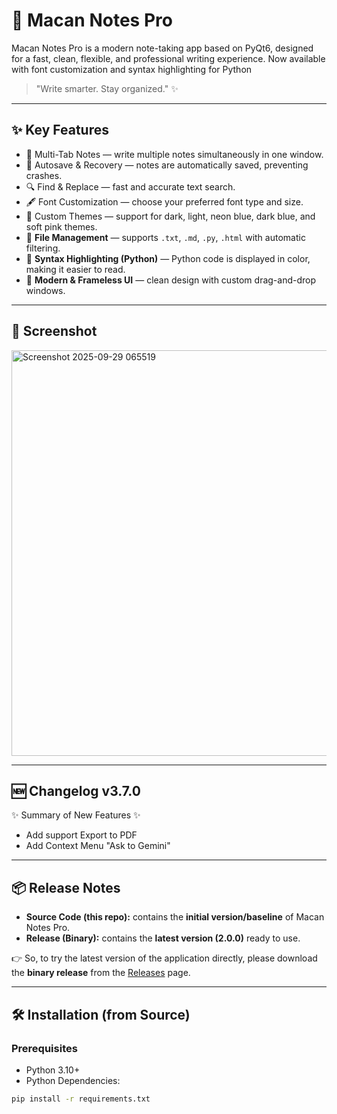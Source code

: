 # 📝 Macan Notes Pro

Macan Notes Pro is a modern note-taking app based on PyQt6, designed for a fast, clean, flexible, and professional writing experience.
Now available with font customization and syntax highlighting for Python

> "Write smarter. Stay organized." ✨

---

## ✨ Key Features
- 📑 Multi-Tab Notes — write multiple notes simultaneously in one window.
- 💾 Autosave & Recovery — notes are automatically saved, preventing crashes.
- 🔍 Find & Replace — fast and accurate text search.
- 🖋️ Font Customization — choose your preferred font type and size.
- 🎨 Custom Themes — support for dark, light, neon blue, dark blue, and soft pink themes.
- 📂 **File Management** — supports `.txt`, `.md`, `.py`, `.html` with automatic filtering.
- 🧩 **Syntax Highlighting (Python)** — Python code is displayed in color, making it easier to read.
- 🧹 **Modern & Frameless UI** — clean design with custom drag-and-drop windows.

---

## 📸 Screenshot
<img width="838" height="649" alt="Screenshot 2025-09-29 065519" src="https://github.com/user-attachments/assets/24c55bb5-b211-43cf-b435-97568a04de0b" />



---

## 🆕 Changelog v3.7.0
✨ Summary of New Features ✨
- Add support Export to PDF
- Add Context Menu "Ask to Gemini"

---

## 📦 Release Notes
- **Source Code (this repo):** contains the **initial version/baseline** of Macan Notes Pro.
- **Release (Binary):** contains the **latest version (2.0.0)** ready to use.

👉 So, to try the latest version of the application directly, please download the **binary release** from the [Releases](../../releases) page.

---

## 🛠️ Installation (from Source)
### Prerequisites
- Python 3.10+
- Python Dependencies:
```bash
pip install -r requirements.txt
